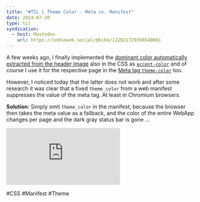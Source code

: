 ```yaml
---
title: "#TIL | Theme Color - Meta vs. Manifest"
date: 2024-07-20
type: til
syndication:
  - host: Mastodon
    url: https://indieweb.social/@kiko/112821729396540861
---
```


A few weeks ago, I finally implemented the [dominant color automatically extracted from the header image](/post/get-and-use-a-dominant-color-that-matches-the-header-image/) also in the CSS as [`accent-color`](https://developer.mozilla.org/en-US/docs/Web/CSS/accent-color) and of course I use it for the respective page in the [Meta tag `theme-color`](https://developer.mozilla.org/en-US/docs/Web/HTML/Element/meta/name/theme-color) too.

However, I noticed today that the latter does not work and after some research it was clear that a fixed `theme_color` from a web manifest suppresses the value of the meta tag. At least in Chromium browsers.

**Solution**: Simply omit `theme_color` in the manifest, because the browser then takes the meta value as a fallback, and the color of the entire WebApp changes per page and the dark gray status bar is gone ...

<div class="video-container">
  <iframe src="https://clip.place/videos/embed/tr4vne3bhKiPmpBNAfJegn" title="theme-color-manifest-sample" frameborder="0" allowfullscreen loading="lazy"></iframe>
</div>

#CSS #Manifest #Theme